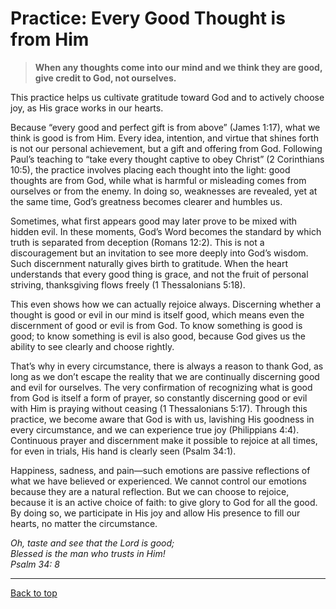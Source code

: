 # Practice: Every Good Thought is from Him

>**When any thoughts come into our mind and we think they are good, give credit to God, not ourselves.** 

This practice helps us cultivate gratitude toward God and to actively choose joy, as His grace works in our hearts.

Because “every good and perfect gift is from above” (James 1:17), what we think is good is from Him. Every idea, intention, and virtue that shines forth is not our personal achievement, but a gift and offering from God. Following Paul’s teaching to “take every thought captive to obey Christ” (2 Corinthians 10:5), the practice involves placing each thought into the light: good thoughts are from God, while what is harmful or misleading comes from ourselves or from the enemy. In doing so, weaknesses are revealed, yet at the same time, God’s greatness becomes clearer and humbles us.

Sometimes, what first appears good may later prove to be mixed with hidden evil. In these moments, God’s Word becomes the standard by which truth is separated from deception (Romans 12:2). This is not a discouragement but an invitation to see more deeply into God’s wisdom. Such discernment naturally gives birth to gratitude. When the heart understands that every good thing is grace, and not the fruit of personal striving, thanksgiving flows freely (1 Thessalonians 5:18).

This even shows how we can actually rejoice always. Discerning whether a thought is good or evil in our mind is itself good, which means even the discernment of good or evil is from God. To know something is good is good; to know something is evil is also good, because God gives us the ability to see clearly and choose rightly.

That’s why in every circumstance, there is always a reason to thank God, as long as we don’t escape the reality that we are continually discerning good and evil for ourselves. The very confirmation of recognizing what is good from God is itself a form of prayer, so constantly discerning good or evil with Him is praying without ceasing (1 Thessalonians 5:17). Through this practice, we become aware that God is with us, lavishing His goodness in every circumstance, and we can experience true joy (Philippians 4:4). Continuous prayer and discernment make it possible to rejoice at all times, for even in trials, His hand is clearly seen (Psalm 34:1).

Happiness, sadness, and pain—such emotions are passive reflections of what we have believed or experienced. We cannot control our emotions because they are a natural reflection. But we can choose to rejoice, because it is an active choice of faith: to give glory to God for all the good. By doing so, we participate in His joy and allow His presence to fill our hearts, no matter the circumstance.


*Oh, taste and see that the Lord is good;* <br>
*Blessed is the man who trusts in Him!*<br>
*Psalm 34: 8*

---

[Back to top](#)
